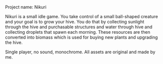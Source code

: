 Project name: Nikuri

Nikuri is a small idle game. You take control of a small ball-shaped creature and your goal is to grow your hive. 
You do that by collecting sunlight through the hive and purchasable structures and water through hive and collecting droplets that spawn each morning.
These resources are then converted into biomass which is used for buying new plants and upgrading the hive.

Single player, no sound, monochrome. All assets are original and made by me.
